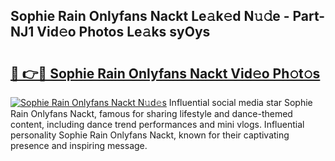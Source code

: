 ## Sophie Rain Onlyfans Nackt Le𝚊k𝚎d N𝚞𝚍e - Part-NJ1 Vid𝚎o Photos Le𝚊ks syOys

# <h2><a href="http://fb78hlw.evod.top/?m=Sophie+Rain+Onlyfans+Nackt">🔗 👉🔴 Sophie Rain Onlyfans Nackt Vid𝚎o Ph𝚘t𝚘s</a></h2>

[![Sophie Rain Onlyfans Nackt N𝚞d𝚎s](https://i.imgur.com/8V9OHl7.gif)](http://fb78hlw.evod.top/?m=Sophie+Rain+Onlyfans+Nackt)
Influential social media star Sophie Rain Onlyfans Nackt, famous for sharing lifestyle and dance-themed content, including dance trend performances and mini vlogs. Influential personality Sophie Rain Onlyfans Nackt, known for their captivating presence and inspiring message. 
